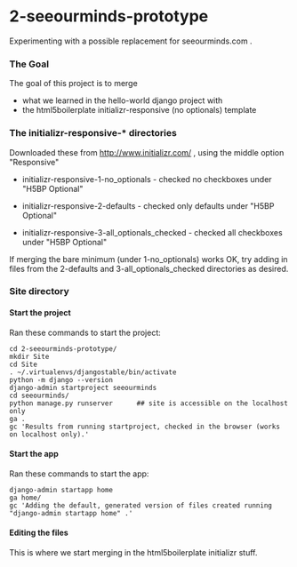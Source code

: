 
# 2-seeourminds-prototype

Experimenting with a possible replacement for seeourminds.com .

### The Goal

The goal of this project is to merge

* what we learned in the hello-world django project with
* the html5boilerplate initializr-responsive (no optionals) template

### The initializr-responsive-* directories

Downloaded these from http://www.initializr.com/ , using the middle option "Responsive"

* initializr-responsive-1-no_optionals - checked no checkboxes under "H5BP Optional"

* initializr-responsive-2-defaults - checked only defaults under "H5BP Optional"

* initializr-responsive-3-all_optionals_checked - checked all checkboxes under "H5BP Optional"

If merging the bare minimum (under 1-no_optionals) works OK, try adding in files from the 2-defaults and 3-all_optionals_checked directories as desired.

### Site directory

#### Start the project

Ran these commands to start the project:

```
cd 2-seeourminds-prototype/
mkdir Site
cd Site
. ~/.virtualenvs/djangostable/bin/activate
python -m django --version
django-admin startproject seeourminds
cd seeourminds/
python manage.py runserver      ## site is accessible on the localhost only
ga .
gc 'Results from running startproject, checked in the browser (works on localhost only).'
```

#### Start the app

Ran these commands to start the app:

```
django-admin startapp home
ga home/
gc 'Adding the default, generated version of files created running "django-admin startapp home" .'
```

#### Editing the files

This is where we start merging in the html5boilerplate initializr stuff.


